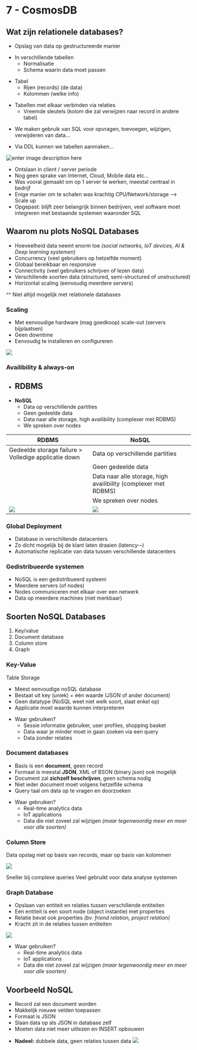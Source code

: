 # 7 - CosmosDB
## Wat zijn relationele databases?
- Opslag van data op gestructureerde manier

+ In verschillende tabellen
  + Normalisatie
  + Schema waarin data moet passen

- Tabel
  - Rijen (records) (de data)
  - Kolommen (welke info)

+ Tabellen met elkaar verbinden via relaties
  + Vreemde sleutels (kolom die zal verwijzen naar record in andere tabel)

- We maken gebruik van SQL voor opvragen, toevoegen, wijzigen, verwijderen van data...

+ Via DDL kunnen we tabellen aanmaken...
 
![enter image description here](https://i.imgur.com/l5xD0v6.png)

- Ontslaan in client / server periode
- Nog geen sprake van Internet, Cloud, Mobile data etc...
- Was vooral gemaakt om op 1 server te werken, meestal centraal in bedrijf
- Enige manier om te schalen was krachtig CPU/Network/storage --> Scale up
- Opgepast: blijft zeer belangrijk binnen bedrijven, veel software moet integreren met bestaande systemen waaronder SQL

## Waarom nu plots NoSQL Databases
- Hoeveelheid data neemt enorm toe *(social networks, IoT devices, AI & Deep learning systemen)*
- Concurrency (veel gebruikers op hetzelfde moment)
- Globaal bereikbaar en responsive
- Connectivity (veel gebruikers schrijven of lezen data)
- Verschillende soorten data (structured, semi-structured of unstructured)
- Horizontal scaling (eenvoudig meerdere servers)

^^ Niet altijd mogelijk met relationele databases

### Scaling
- Met eenvoudige hardware (mag goedkoop) scale-out (servers bijplaatsen)
- Geen downtime
- Eenvoudig te installeren en configureren

![](https://i.imgur.com/zQgfovY.png)

### Availibility & always-on
- **RDBMS**
  - 
- **NoSQL**
  - Data op verschillende partities
  - Geen gedeelde data
  - Data naar alle storage, high availibility (complexer met RDBMS)
  - We spreken over nodes

| RDBMS | NoSQL |
|--|--|
| Gedeelde storage failure > Volledige applicatie down | Data op verschillende partities |
| | Geen gedeelde data |
| | Data naar alle storage, high availibility (complexer met RDBMS) |
| | We spreken over nodes |
| ![](https://i.imgur.com/rKURZPi.png) | ![](https://i.imgur.com/0WvIcKI.png) |

### Global Deployment
- Database in verschillende datacenters
- Zo dicht mogelijk bij de klant laten draaien (latency--)
- Automatische replicatie van data tussen verschillende datacenters

### Gedistribueerde systemen
- NoSQL is een gedistribueerd systeem
- Meerdere servers (of nodes)
- Nodes communiceren met elkaar over een netwerk
- Data op meerdere machines (niet merkbaar)

## Soorten NoSQL Databases
1. Key/value
2. Document database
3. Column store
4. Graph

### Key-Value
Table Storage
- Meest eenvoudige noSQL database
- Bestaat uit key (uniek) + één waarde (JSON of ander document)
- Geen datatype (NoSQL weet niet welk soort, slaat enkel op)
- Applicatie moet waarde kunnen interpreteren

+ Waar gebruiken?
  + Sessie informatie gebruiker, user profiles, shopping basket
  + Data waar je minder moet in gaan zoeken via een query
  + Data zonder relaties

### Document databases
- Basis is een **document**, geen record
- Formaat is meestal **JSON**, XML of BSON (binary json) ook mogelijk
- Document zal **zichzelf beschrijven**, geen schema nodig
- Niet ieder document moet volgens hetzelfde schema
- Query taal om data op te vragen en doorzoeken

+ Waar gebruiken?
  + Real-time analytics data
  + IoT applications
  + Data die niet zoveel zal wijzigen *(maar tegenwoordig meer en meer voor alle soorten)*

### Column Store
Data opslag niet op basis van records, maar op basis van kolommen

![](https://i.imgur.com/AXqLpOK.png)

Sneller bij complexe queries
Veel gebruikt voor data analyse systemen

### Graph Database
- Opslaan van entiteit en relaties tussen verschillende entiteiten
- Een entiteit is een soort node (object instantie) met properties
- Relatie bevat ook properties *(bv. friend relation, project relation)*
- Kracht zit in de relaties tussen entiteiten

![](https://i.imgur.com/XGSyJkM.png)

+ Waar gebruiken?
  + Real-time analytics data
  + IoT applications
  + Data die niet zoveel zal wijzigen *(maar tegenwoordig meer en meer voor alle soorten)*

## Voorbeeld NoSQL
- Record zal een document worden
- Makkelijk nieuwe velden toepassen
- Formaat is JSON
- Slaan data op als JSON in database zelf
- Moeten data niet meer uitlezen en INSERT opbouwen

+ **Nadeel:** dubbele data, geen relaties tussen data
![](https://i.imgur.com/3ZqyFjH.png)

<!--stackedit_data:
eyJoaXN0b3J5IjpbLTIwNDkxMzgzNjddfQ==
-->